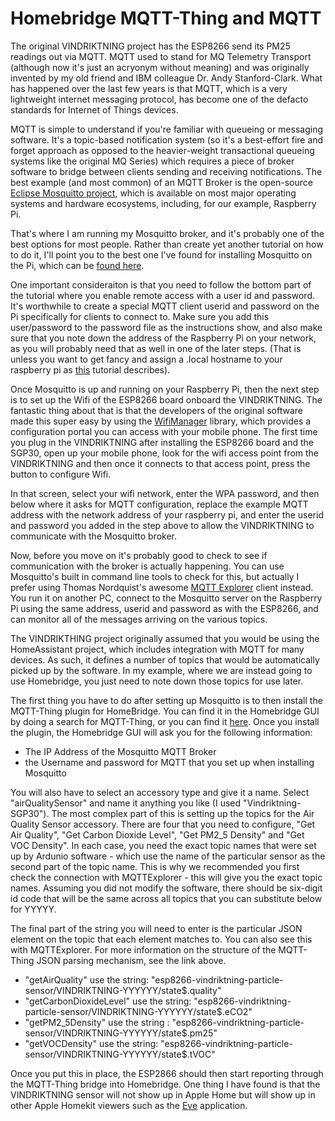 # Homebridge MQTT-Thing and MQTT

The original VINDRIKTNING project has the ESP8266 send its PM25 readings out via MQTT. MQTT used to stand for MQ Telemetry Transport (although now it's just an acryonym without meaning) and was originally invented by my old friend and IBM colleague Dr. Andy Stanford-Clark. What has happened over the last few years is that MQTT, which is a very lightweight internet messaging protocol, has become one of the defacto standards for Internet of Things devices.

MQTT is simple to understand if you're familiar with queueing or messaging software.  It's a topic-based notification system (so it's a best-effort fire and forget approach as opposed to the heavier-weight transactional queueing systems like the original MQ Series) which requires a piece of broker software to bridge between clients sending and receiving notifications.  The best example (and most common) of an MQTT Broker is the open-source [Eclipse Mosquitto project](https://mosquitto.org/), which is available on most major operating systems and hardware ecosystems, including, for our example, Raspberry Pi.

That's where I am running my Mosquitto broker, and it's probably one of the best options for most people.  Rather than create yet another tutorial on how to do it, I'll point you to the best one I've found for installing Mosquitto on the Pi, which can be [found here](https://randomnerdtutorials.com/how-to-install-mosquitto-broker-on-raspberry-pi/). 

One important consideraiton is that you need to follow the bottom part of the tutorial where you enable remote access with a user id and password. It's worthwhile to create a special MQTT client userid and password on the Pi specifically for clients to connect to. Make sure you add this user/password to the password file as the instructions show, and also make sure that you note down the address of the Raspberry Pi on your network, as you will probably need that as well in one of the later steps. (That is unless you want to get fancy and assign a .local hostname to your raspberry pi as [this](https://www.howtogeek.com/167190/how-and-why-to-assign-the-.local-domain-to-your-raspberry-pi/) tutorial describes).

Once Mosquitto is up and running on your Raspberry Pi, then the next step is to set up the Wifi of the ESP8266 board onboard the VINDRIKTNING.  The fantastic thing about that is that the developers of the original software made this super easy by using the [WifiManager](https://github.com/tzapu/WiFiManager/) library, which provides a configuration portal you can access with your mobile phone. The first time you plug in the VINDRIKTNING after installing the ESP8266 board and the SGP30, open up your mobile phone, look for the wifi access point from the VINDRIKTNING and then once it connects to that access point, press the button to configure Wifi.  

In that screen, select your wifi network, enter the WPA password, and then below where it asks for MQTT configuration, replace the example MQTT address with the network address of your raspberry pi, and enter the userid and password you added in the step above to allow the VINDRIKTNING to communicate with the Mosquitto broker.

Now, before you move on it's probably good to check to see if communication with the broker is actually happening. You can use Mosquitto's built in command line tools to check for this, but actually I prefer using Thomas Nordquist's awesome [MQTT Explorer](http://mqtt-explorer.com/) client instead.  You run it on another PC, connect to the Mosquitto server on the Raspberry Pi using the same address, userid and password as with the ESP8266, and can monitor all of the messages arriving on the various topics.

The VINDRIKTHING project originally assumed that you would be using the HomeAssistant project, which includes integration with MQTT for many devices.  As such, it defines a number of topics that would be automatically picked up by the software.  In my example, where we are instead going to use Homebridge, you just need to note down those topics for use later. 

The first thing you have to do after setting up Mosquitto is to then install the MQTT-Thing plugin for HomeBridge. You can find it in the Homebridge GUI by doing a search for MQTT-Thing, or you can find it [here](https://github.com/arachnetech/homebridge-mqttthing).  Once you install the plugin, the Homebridge GUI will ask you for the following information: 

  - The IP Address of the Mosquitto MQTT Broker
  - the Username and password for MQTT that you set up when installing Mosquitto
  
You will also have to select an accessory type and give it a name.  Select "airQualitySensor" and name it anything you like (I used "Vindriktning-SGP30").  The most complex part of this is setting up the topics for the Air Quality Sensor accessory.  There are four that you need to configure, "Get Air Quality", "Get Carbon Dioxide Level", "Get PM2_5 Density" and "Get VOC Density".  In each case, you need the exact topic names that were set up by Ardunio software - which use the name of the particular sensor as the second part of the topic name.  This is why we recommended you first check the connection with MQTTExplorer - this will give you the exact topic names.  Assuming you did not modify the software, there should be  six-digit id code that will be the same across all topics that you can substitute below for YYYYY.
  
The final part of the string you will need to enter is the particular JSON element on the topic that each element matches to.  You can also see this with MQTTExplorer. For more information on the structure of the MQTT-Thing JSON parsing mechanism, see the link above.
  
  - "getAirQuality" use the string: "esp8266-vindriktning-particle-sensor/VINDRIKTNING-YYYYYY/state$.quality"
  - "getCarbonDioxideLevel" use the string: "esp8266-vindriktning-particle-sensor/VINDRIKTNING-YYYYYY/state$.eCO2"
  - "getPM2_5Density" use the string : "esp8266-vindriktning-particle-sensor/VINDRIKTNING-YYYYYY/state$.pm25"
  - "getVOCDensity" use the string: "esp8266-vindriktning-particle-sensor/VINDRIKTNING-YYYYYY/state$.tVOC"

Once you put this in place, the ESP2866 should then start reporting through the MQTT-Thing bridge into Homebridge.  One thing I have found is that the VINDRIKTNING sensor will not show up in Apple Home but will show up in other Apple Homekit viewers such as the [Eve](https://apps.apple.com/us/app/eve-for-homekit/id917695792) application.  
